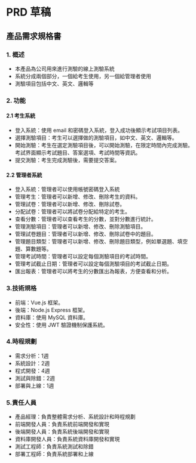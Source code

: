 # PRD 草稿

## 產品需求規格書

### 1. 概述
- 本產品為公司用來進行測驗的線上測驗系統
- 系統分成兩個部分，一個給考生使用，另一個給管理者使用
- 測驗項目包括中文、英文、邏輯等

### 2. 功能

#### 2.1 考生系統
- 登入系統：使用 email 和密碼登入系統，登入成功後顯示考試項目列表。
- 選擇測驗項目：考生可以選擇做的測驗項目，如中文、英文、邏輯等。
- 開始測驗：考生在選定測驗項目後，可以開始測驗，在限定時間內完成測驗。考試界面顯示考試題目、答案選項、考試時間等資訊。
- 提交測驗：考生完成測驗後，需要提交答案。

#### 2.2 管理者系統
- 登入系統：管理者可以使用帳號密碼登入系統
- 管理考生：管理者可以新增、修改、刪除考生的資料。
- 管理試卷：管理者可以新增、修改、刪除試卷。
- 分配試卷：管理者可以將試卷分配給特定的考生。
- 查看分數：管理者可以查看考生的分數，並對分數進行統計。
- 管理測驗項目：管理者可以新增、修改、刪除測驗項目。
- 管理試卷題目：管理者可以新增、修改、刪除試卷中的題目。
- 管理題目類型：管理者可以新增、修改、刪除題目類型，例如單選題、填空題、算數題等。
- 管理考試時間：管理者可以設定每個測驗項目的考試時間。
- 管理考試截止日期：管理者可以設定每個測驗項目的考試截止日期。
- 匯出報表：管理者可以將考生的分數匯出為報表，方便查看和分析。

### 3.技術規格
- 前端：Vue.js 框架。
- 後端：Node.js Express 框架。
- 資料庫：使用 MySQL 資料庫。
- 安全性：使用 JWT 驗證機制保護系統。

### 4.時程規劃
- 需求分析：1週
- 系統設計：2週
- 程式開發：4週
- 測試與除錯：2週
- 部署與上線：1週

### 5.責任人員
- 產品經理：負責整體需求分析、系統設計和時程規劃
- 前端開發人員：負責系統前端開發和實現
- 後端開發人員：負責系統後端開發和實現
- 資料庫開發人員：負責系統資料庫開發和實現
- 測試工程師：負責系統測試和除錯
- 部署工程師：負責系統部署和上線
